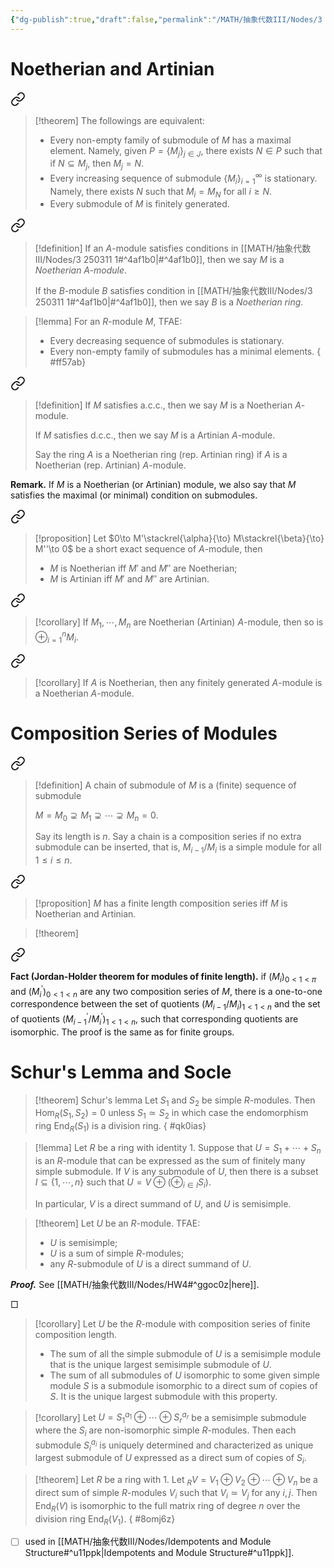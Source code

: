 ```yaml
---
{"dg-publish":true,"draft":false,"permalink":"/MATH/抽象代数III/Nodes/3 250311 1/","dgPassFrontmatter":true}
---
```



# Noetherian and Artinian


<div class="transclusion internal-embed is-loaded"><a class="markdown-embed-link" href="/math/ii/nodes/2-3-noetherian-rings-and-modules/#4af1b0" aria-label="Open link"><svg xmlns="http://www.w3.org/2000/svg" width="24" height="24" viewBox="0 0 24 24" fill="none" stroke="currentColor" stroke-width="2" stroke-linecap="round" stroke-linejoin="round" class="svg-icon lucide-link"><path d="M10 13a5 5 0 0 0 7.54.54l3-3a5 5 0 0 0-7.07-7.07l-1.72 1.71"></path><path d="M14 11a5 5 0 0 0-7.54-.54l-3 3a5 5 0 0 0 7.07 7.07l1.71-1.71"></path></svg></a><div class="markdown-embed">



> [!theorem]
> The followings are equivalent:
> - Every non-empty family of submodule of $M$ has a maximal element. Namely, given $P=\{M_j\}_{j\in J}$, there exists $N\in P$ such that if $N\subseteq M_j$, then $M_j=N$.
> - Every increasing sequence of submodule $\{M_i\}_{i=1}^\infty$ is stationary. Namely, there exists $N$ such that $M_i=M_N$ for all $i\geqslant N$.
> - Every submodule of $M$ is finitely generated. 

</div></div>



<div class="transclusion internal-embed is-loaded"><a class="markdown-embed-link" href="/math/ii/nodes/2-3-noetherian-rings-and-modules/#4marty" aria-label="Open link"><svg xmlns="http://www.w3.org/2000/svg" width="24" height="24" viewBox="0 0 24 24" fill="none" stroke="currentColor" stroke-width="2" stroke-linecap="round" stroke-linejoin="round" class="svg-icon lucide-link"><path d="M10 13a5 5 0 0 0 7.54.54l3-3a5 5 0 0 0-7.07-7.07l-1.72 1.71"></path><path d="M14 11a5 5 0 0 0-7.54-.54l-3 3a5 5 0 0 0 7.07 7.07l1.71-1.71"></path></svg></a><div class="markdown-embed">



> [!definition]
> If an $A$-module satisfies conditions in [[MATH/抽象代数III/Nodes/3 250311 1#^4af1b0\|#^4af1b0]], then we say $M$ is a *Noetherian $A$-module*.
> 
> If the $B$-module $B$ satisfies condition in [[MATH/抽象代数III/Nodes/3 250311 1#^4af1b0\|#^4af1b0]], then we say $B$ is a *Noetherian ring*. 

</div></div>


> [!lemma]
> For an $R$-module $M$, TFAE:
> - Every decreasing sequence of submodules is stationary.
> - Every non-empty family of submodules has a minimal elements.
{ #ff57ab}



<div class="transclusion internal-embed is-loaded"><a class="markdown-embed-link" href="/math//nodes/6-chain-condition/#4rx4bc" aria-label="Open link"><svg xmlns="http://www.w3.org/2000/svg" width="24" height="24" viewBox="0 0 24 24" fill="none" stroke="currentColor" stroke-width="2" stroke-linecap="round" stroke-linejoin="round" class="svg-icon lucide-link"><path d="M10 13a5 5 0 0 0 7.54.54l3-3a5 5 0 0 0-7.07-7.07l-1.72 1.71"></path><path d="M14 11a5 5 0 0 0-7.54-.54l-3 3a5 5 0 0 0 7.07 7.07l1.71-1.71"></path></svg></a><div class="markdown-embed">



> [!definition]
> If $M$ satisfies a.c.c., then we say $M$ is a Noetherian $A$-module. 
> 
> If $M$ satisfies d.c.c., then we say $M$ is a Artinian $A$-module. 
> 
> Say the ring $A$ is a Noetherian ring (rep. Artinian ring) if $A$ is a Noetherian (rep. Artinian) $A$-module. 

</div></div>

 
 **Remark.** If $M$ is a Noetherian (or Artinian) module, we also say that $M$ satisfies the maximal (or minimal) condition on submodules. 


<div class="transclusion internal-embed is-loaded"><a class="markdown-embed-link" href="/math//nodes/6-chain-condition/#a5f817" aria-label="Open link"><svg xmlns="http://www.w3.org/2000/svg" width="24" height="24" viewBox="0 0 24 24" fill="none" stroke="currentColor" stroke-width="2" stroke-linecap="round" stroke-linejoin="round" class="svg-icon lucide-link"><path d="M10 13a5 5 0 0 0 7.54.54l3-3a5 5 0 0 0-7.07-7.07l-1.72 1.71"></path><path d="M14 11a5 5 0 0 0-7.54-.54l-3 3a5 5 0 0 0 7.07 7.07l1.71-1.71"></path></svg></a><div class="markdown-embed">



> [!proposition]
> Let $0\to M'\stackrel{\alpha}{\to} M\stackrel{\beta}{\to} M''\to 0$ be a short exact sequence of $A$-module, then
> - $M$ is Noetherian iff $M'$ and $M''$ are Noetherian;
> - $M$ is Artinian iff $M'$ and $M''$ are Artinian. 

</div></div>



<div class="transclusion internal-embed is-loaded"><a class="markdown-embed-link" href="/math//nodes/6-chain-condition/#d9cko3" aria-label="Open link"><svg xmlns="http://www.w3.org/2000/svg" width="24" height="24" viewBox="0 0 24 24" fill="none" stroke="currentColor" stroke-width="2" stroke-linecap="round" stroke-linejoin="round" class="svg-icon lucide-link"><path d="M10 13a5 5 0 0 0 7.54.54l3-3a5 5 0 0 0-7.07-7.07l-1.72 1.71"></path><path d="M14 11a5 5 0 0 0-7.54-.54l-3 3a5 5 0 0 0 7.07 7.07l1.71-1.71"></path></svg></a><div class="markdown-embed">



> [!corollary]
> If $M_1,\cdots,M_n$ are Noetherian (Artinian) $A$-module, then so is $\oplus_{i=1}^n M_i$.  

</div></div>



<div class="transclusion internal-embed is-loaded"><a class="markdown-embed-link" href="/math/ii/nodes/2-3-noetherian-rings-and-modules/#gmjk45" aria-label="Open link"><svg xmlns="http://www.w3.org/2000/svg" width="24" height="24" viewBox="0 0 24 24" fill="none" stroke="currentColor" stroke-width="2" stroke-linecap="round" stroke-linejoin="round" class="svg-icon lucide-link"><path d="M10 13a5 5 0 0 0 7.54.54l3-3a5 5 0 0 0-7.07-7.07l-1.72 1.71"></path><path d="M14 11a5 5 0 0 0-7.54-.54l-3 3a5 5 0 0 0 7.07 7.07l1.71-1.71"></path></svg></a><div class="markdown-embed">



> [!corollary]
> If $A$ is Noetherian, then any finitely generated $A$-module is a Noetherian $A$-module. 

</div></div>


# Composition Series of Modules


<div class="transclusion internal-embed is-loaded"><a class="markdown-embed-link" href="/math//nodes/6-chain-condition/#kwo32n" aria-label="Open link"><svg xmlns="http://www.w3.org/2000/svg" width="24" height="24" viewBox="0 0 24 24" fill="none" stroke="currentColor" stroke-width="2" stroke-linecap="round" stroke-linejoin="round" class="svg-icon lucide-link"><path d="M10 13a5 5 0 0 0 7.54.54l3-3a5 5 0 0 0-7.07-7.07l-1.72 1.71"></path><path d="M14 11a5 5 0 0 0-7.54-.54l-3 3a5 5 0 0 0 7.07 7.07l1.71-1.71"></path></svg></a><div class="markdown-embed">



> [!definition]
> A chain of submodule of $M$ is a (finite) sequence of submodule 
> 
> $M=M_0\supsetneq M_1\supsetneq \cdots\supsetneq M_n=0.$
> 
> Say its length is $n$. Say a chain is a composition series if no extra submodule can be inserted, that is, $M_{i-1}/M_i$ is a simple module for all $1\leqslant i\leqslant n$. 

</div></div>



<div class="transclusion internal-embed is-loaded"><a class="markdown-embed-link" href="/math//nodes/6-chain-condition/#a89d3d" aria-label="Open link"><svg xmlns="http://www.w3.org/2000/svg" width="24" height="24" viewBox="0 0 24 24" fill="none" stroke="currentColor" stroke-width="2" stroke-linecap="round" stroke-linejoin="round" class="svg-icon lucide-link"><path d="M10 13a5 5 0 0 0 7.54.54l3-3a5 5 0 0 0-7.07-7.07l-1.72 1.71"></path><path d="M14 11a5 5 0 0 0-7.54-.54l-3 3a5 5 0 0 0 7.07 7.07l1.71-1.71"></path></svg></a><div class="markdown-embed">



> [!proposition]
> $M$ has a finite length composition series iff $M$ is Noetherian and Artinian. 

</div></div>


> [!theorem]
> 
<div class="transclusion internal-embed is-loaded"><a class="markdown-embed-link" href="/math//nodes/6-chain-condition/#yj9lim" aria-label="Open link"><svg xmlns="http://www.w3.org/2000/svg" width="24" height="24" viewBox="0 0 24 24" fill="none" stroke="currentColor" stroke-width="2" stroke-linecap="round" stroke-linejoin="round" class="svg-icon lucide-link"><path d="M10 13a5 5 0 0 0 7.54.54l3-3a5 5 0 0 0-7.07-7.07l-1.72 1.71"></path><path d="M14 11a5 5 0 0 0-7.54-.54l-3 3a5 5 0 0 0 7.07 7.07l1.71-1.71"></path></svg></a><div class="markdown-embed">



 **Fact (Jordan-Holder theorem for modules of finite length).** if $\left(M_i\right)_{0<1<\pi}$ and $\left(M_i^{\prime}\right)_{0<1<n}$ are any two composition series of $M$, there is a one-to-one correspondence between the set of quotients $\left(M_{i-1} / M_i\right)_{1<1<n}$ and the set of quotients $\left(M_{i-1}^{\prime} / M_i^{\prime}\right)_{1<1<n}$, such that corresponding quotients are isomorphic. The proof is the same as for finite groups. 

</div></div>


# Schur's Lemma and Socle

> [!theorem] Schur's lemma
> Let $S_1$ and $S_2$ be simple $R$-modules. Then $\mathrm{Hom}_R(S_1,S_2)=0$ unless $S_1\simeq S_2$ in which case the endomorphism ring $\mathrm{End}_R(S_1)$ is a division ring. 
{ #qk0ias}


> [!lemma]
> Let $R$ be a ring with identity $1$. Suppose that $U=S_1+\cdots+S_n$ is an $R$-module that can be expressed as the sum of finitely many simple submodule. If $V$ is any submodule of $U$, then there is a subset $I\subseteq\{1,\cdots,n\}$ such that $U=V\oplus (\oplus_{i\in I}S_i)$. 
> 
> In particular, $V$ is a direct summand of $U$, and $U$ is semisimple.

> [!theorem]
> Let $U$ be an $R$-module. TFAE:
> - $U$ is semisimple;
> - $U$ is a sum of simple $R$-modules;
> - any $R$-submodule of $U$ is a direct summand of $U$. 

**_Proof._**
See [[MATH/抽象代数III/Nodes/HW4#^ggoc0z\|here]].
<p align="left">□</p>

> [!corollary]
> Let $U$ be the $R$-module with composition series of finite composition length. 
> - The sum of all the simple submodule of $U$ is a semisimple module that is the unique largest semisimple submodule of $U$. 
> - The sum of all submodules of $U$ isomorphic to some given simple module $S$ is a submodule isomorphic to a direct sum of copies of $S$. It is the unique largest submodule with this property. 



> [!corollary]
> Let $U=S_1^{a_1}\oplus\cdots\oplus S_r^{a_r}$ be a semisimple submodule where the $S_i$ are non-isomorphic simple $R$-modules. Then each submodule $S_i^{a_i}$ is uniquely determined and characterized as unique largest submodule of $U$ expressed as a direct sum of copies of $S_i$. 

> [!theorem]
> Let $R$ be a ring with $1$. Let ${}_RV=V_1\oplus V_2\oplus\cdots\oplus V_n$ be a direct sum of simple $R$-modules $V_i$ such that $V_i\simeq V_j$ for any $i,j$. Then $\mathrm{End}_R(V)$ is isomorphic to the full matrix ring of degree $n$ over the division ring $\mathrm{End}_R(V_1)$. 
{ #8omj6z}


- [ ] used in [[MATH/抽象代数III/Nodes/Idempotents and Module Structure#^u11ppk\|Idempotents and Module Structure#^u11ppk]].
